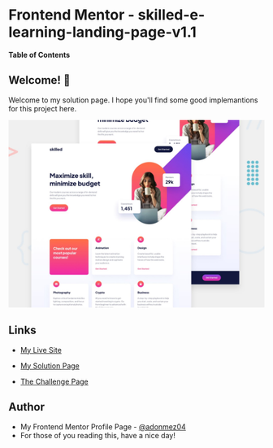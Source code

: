 # Frontend Mentor - skilled-e-learning-landing-page-v1.1

**Table of Contents**

## Welcome! 👋

Welcome to my solution page. I hope you'll find some good implemantions for this project here.

![skilled-e-learning-landing-page-v1.1](./design/preview.jpg)

## Links

- [My Live Site](https://adonmez04.github.io/skilled-e-learning-landing-page-v1.1/)

- [My Solution Page](https://www.frontendmentor.io/solutions/skilledelearninglandingpagev11-PuytJVcnVM)

- [The Challenge Page](https://www.frontendmentor.io/challenges/skilled-elearning-landing-page-S1ObDrZ8q)

<!-- ## Overview -->

<!-- ## The Problems and Solutions -->

<!-- ## My Questions for The Community -->

<!-- ## Community Feedbacks -->

<!-- ## Good Implementations -->

<!-- ## Useful Resources -->

<!-- - [The link title](The link) -->

<!-- ## Acknowledgments -->

<!-- - Thanks XXX for your helpful comment. [@The profile hastag](The profile link) -->

## Author

- My Frontend Mentor Profile Page - [@adonmez04](https://www.frontendmentor.io/profile/adonmez04)
- For those of you reading this, have a nice day!
